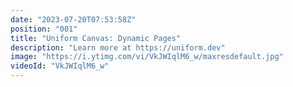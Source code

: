 ```yaml
---
date: "2023-07-20T07:53:58Z"
position: "001"
title: "Uniform Canvas: Dynamic Pages"
description: "Learn more at https://uniform.dev"
image: "https://i.ytimg.com/vi/VkJWIqlM6_w/maxresdefault.jpg"
videoId: "VkJWIqlM6_w"
---
```


